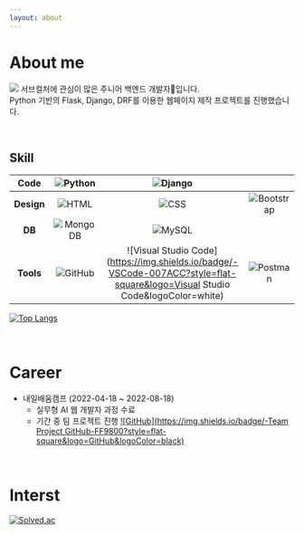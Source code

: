 ```yaml
---
layout: about 
---
```


# About me
[![](https://img.shields.io/badge/-Blog-000000?style=square&logo=Tistory&logoColor=white)](https://moist-ink.tistory.com/)
서브컬처에 관심이 많은 주니어 백엔드 개발자🌱입니다.<br/>
Python 기반의 Flask, Django, DRF를 이용한 웹페이지 제작 프로젝트를 진행했습니다.

<br/>

## Skill

|**Code**|![Python](https://img.shields.io/badge/-Python-3776AB?style=flat-square&logo=Python&logoColor=white)|![Django](https://img.shields.io/badge/-Django-092E20?style=flat-square&logo=Django&logoColor=white)||
|:---:|:---:|:---:|:---:|
|**Design**|![HTML](https://img.shields.io/badge/-HTML-E34F26?style=flat-square&logo=HTML5&logoColor=white)|![CSS](https://img.shields.io/badge/-CSS-1572B6?style=flat-square&logo=CSS3&logoColor=white)|![Bootstrap](https://img.shields.io/badge/-Bootstrap-7952B3?style=flat-square&logo=Bootstrap&logoColor=white)|
|**DB**|![MongoDB](https://img.shields.io/badge/-MongoDB-47A248?style=flat-square&logo=MongoDB&logoColor=white)|![MySQL](https://img.shields.io/badge/-MySQL-4479A1?style=flat-square&logo=MySQL&logoColor=white)||
|**Tools**|![GitHub](https://img.shields.io/badge/-GitHub-181717?style=flat-square&logo=GitHub&logoColor=white)|![Visual Studio Code](https://img.shields.io/badge/-VSCode-007ACC?style=flat-square&logo=Visual Studio Code&logoColor=white)|![Postman](https://img.shields.io/badge/-Postman-FF6C37?style=flat-square&logo=Postman&logoColor=white)|

[![Top Langs](https://github-readme-stats.vercel.app/api/top-langs/?username=minkkky&layout=compact)](https://github.com/minkkky/github-readme-stats)

<br/>

# Career
* 내일배움캠프 (2022-04-18 ~ 2022-08-18)
  * 실무형 AI 웹 개발자 과정 수료
  * 기간 중 팀 프로젝트 진행
 [![GitHub](https://img.shields.io/badge/-Team Project GitHub-FF9800?style=flat-square&logo=GitHub&logoColor=black)](https://github.com/cmjcum)

<br/>

# Interst
[![Solved.ac](http://mazassumnida.wtf/api/generate_badge?boj=mp98dl4)](https://solved.ac/profile/mp98dl4)
